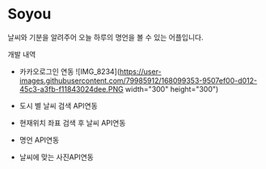 # Soyou

날씨와 기분을 알려주어 오늘 하루의 명언을 볼 수 있는 어플입니다.

개발 내역
- 카카오로그인 연동
![IMG_8234](https://user-images.githubusercontent.com/79985912/168099353-9507ef00-d012-45c3-a3fb-f11843024dee.PNG width="300" height="300") 



- 도시 별 날씨 검색 API연동
- 현재위치 좌표 검색 후 날씨 API연동
- 명언 API연동
- 날씨에 맞는 사진API연동


